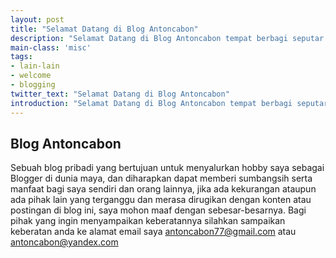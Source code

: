```yaml
---
layout: post
title: "Selamat Datang di Blog Antoncabon"
description: "Selamat Datang di Blog Antoncabon tempat berbagi seputar dunia blogging dan hal yang berhubungan dengan blog."
main-class: 'misc'
tags:
- lain-lain
- welcome
- blogging
twitter_text: "Selamat Datang di Blog Antoncabon"
introduction: "Selamat Datang di Blog Antoncabon tempat berbagi seputar dunia blogging dan hal yang berhubungan dengan blog."
---
```

## Blog Antoncabon  

Sebuah blog pribadi yang bertujuan untuk menyalurkan hobby saya sebagai Blogger di dunia maya, dan diharapkan dapat memberi sumbangsih serta manfaat bagi saya sendiri dan orang lainnya, jika ada kekurangan ataupun ada pihak lain yang terganggu dan merasa dirugikan dengan konten atau postingan di blog ini, saya mohon maaf dengan sebesar-besarnya. Bagi pihak yang ingin menyampaikan keberatannya silahkan sampaikan keberatan anda ke alamat email saya [antoncabon77@gmail.com](mailto:antoncabon77@gmail.com) atau [antoncabon@yandex.com](mailto:antoncabon@yandex.com)
